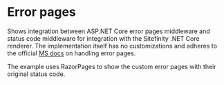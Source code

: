 # Error pages

Shows integration between ASP.NET Core error pages middleware and status code middleware for integration with the 
Sitefinity .NET Core renderer. The implementation itself has no customizations and adheres to the official [MS docs]() on handling error pages.

The example uses RazorPages to show the custom error pages with their original status code.